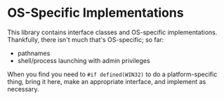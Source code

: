 # OS-Specific Implementations
This library contains interface classes and OS-specific implementations.
Thankfully, there isn't much that's OS-specific; so far:
* pathnames
* shell/process launching with admin privileges

When you find you need to ```#if defined(WIN32)``` to do a platform-specific thing, bring it here,
make an appropriate interface, and implement as necessary.